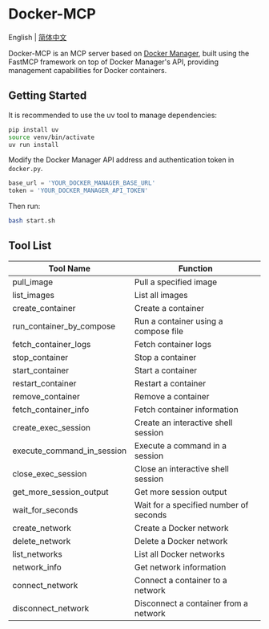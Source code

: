 # Docker-MCP

English | [简体中文](README.zh-cn.md)

Docker-MCP is an MCP server based on [Docker Manager](https://github.com/DullJZ/docker-manager), built using the FastMCP framework on top of Docker Manager's API, providing management capabilities for Docker containers.

## Getting Started

It is recommended to use the uv tool to manage dependencies:

```bash
pip install uv
source venv/bin/activate
uv run install
```

Modify the Docker Manager API address and authentication token in `docker.py`.

```python
base_url = 'YOUR_DOCKER_MANAGER_BASE_URL'
token = 'YOUR_DOCKER_MANAGER_API_TOKEN'
```

Then run:

```bash
bash start.sh
```

## Tool List

| Tool Name                  | Function                          |
|---------------------------|-----------------------------------|
| pull_image                 | Pull a specified image            |
| list_images                | List all images                   |
| create_container           | Create a container                |
| run_container_by_compose   | Run a container using a compose file |
| fetch_container_logs       | Fetch container logs              |
| stop_container             | Stop a container                  |
| start_container            | Start a container                 |
| restart_container          | Restart a container               |
| remove_container           | Remove a container                |
| fetch_container_info       | Fetch container information       |
| create_exec_session        | Create an interactive shell session|
| execute_command_in_session | Execute a command in a session    |
| close_exec_session         | Close an interactive shell session |
| get_more_session_output    | Get more session output           |
| wait_for_seconds           | Wait for a specified number of seconds |
| create_network             | Create a Docker network           |
| delete_network             | Delete a Docker network           |
| list_networks              | List all Docker networks          |
| network_info               | Get network information           |
| connect_network            | Connect a container to a network  |
| disconnect_network         | Disconnect a container from a network |
